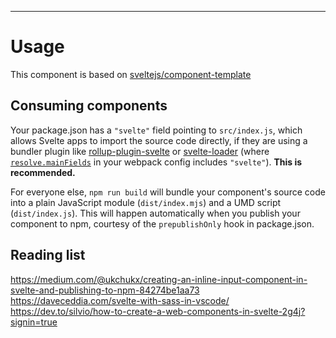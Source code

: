 ---

# Usage

This component is based on
[sveltejs/component-template](https://github.com/sveltejs/component-template)

## Consuming components

Your package.json has a `"svelte"` field pointing to `src/index.js`, which
allows Svelte apps to import the source code directly, if they are using a
bundler plugin like
[rollup-plugin-svelte](https://github.com/sveltejs/rollup-plugin-svelte) or
[svelte-loader](https://github.com/sveltejs/svelte-loader) (where
[`resolve.mainFields`](https://webpack.js.org/configuration/resolve/#resolve-mainfields)
in your webpack config includes `"svelte"`). **This is recommended.**

For everyone else, `npm run build` will bundle your component's source code
into a plain JavaScript module (`dist/index.mjs`) and a UMD script
(`dist/index.js`). This will happen automatically when you publish your
component to npm, courtesy of the `prepublishOnly` hook in package.json.

## Reading list
https://medium.com/@ukchukx/creating-an-inline-input-component-in-svelte-and-publishing-to-npm-84274be1aa73
https://daveceddia.com/svelte-with-sass-in-vscode/
https://dev.to/silvio/how-to-create-a-web-components-in-svelte-2g4j?signin=true
